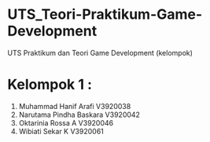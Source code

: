 # UTS_Teori-Praktikum-Game-Development
UTS Praktikum dan Teori Game Development (kelompok)

# Kelompok 1 :
1. Muhammad Hanif Arafi V3920038
2. Narutama Pindha Baskara V3920042
3. Oktarinia Rossa A V3920046
4. Wibiati Sekar K V3920061
